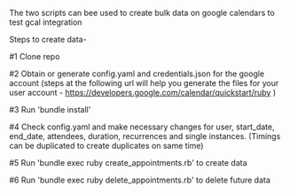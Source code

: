 The two scripts can bee used to create bulk data on google calendars to test gcal integration


Steps to create data-

#1 Clone repo

#2 Obtain or generate config.yaml and credentials.json for the google account (steps at the following url will help you generate the files for your user account - https://developers.google.com/calendar/quickstart/ruby )

#3 Run 'bundle install'

#4 Check config.yaml and make necessary changes for user, start_date, end_date, attendees, duration, recurrences and single instances. (Timings can be duplicated to create duplicates on same time)

#5 Run 'bundle exec ruby create_appointments.rb' to create data

#6 Run 'bundle exec ruby delete_appointments.rb' to delete future data
